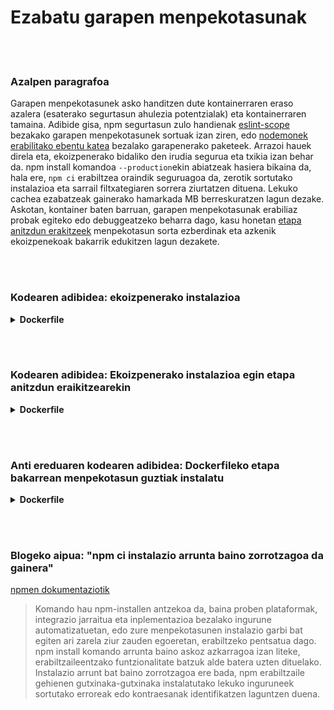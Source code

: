 # Ezabatu garapen menpekotasunak

<br/><br/>

### Azalpen paragrafoa

Garapen menpekotasunek asko handitzen dute kontainerraren eraso azalera (esaterako segurtasun ahulezia potentzialak) eta kontainerraren tamaina. Adibide gisa, npm segurtasun zulo handienak [eslint-scope](https://eslint.org/blog/2018/07/postmortem-for-malicious-package-publishes) bezakako garapen menpekotasunek sortuak izan ziren, edo [nodemonek erabilitako ebentu katea](https://snyk.io/blog/a-post-mortem-of-the-malicious-event-stream-backdoor/) bezalako garapenerako paketeek. Arrazoi hauek direla eta, ekoizpenerako bidaliko den irudia segurua eta txikia izan behar da. npm install komandoa `--production`ekin abiatzeak hasiera bikaina da, hala ere, `npm ci` erabiltzea oraindik seguruagoa da, zerotik sortutako instalazioa eta sarrail filtxategiaren sorrera ziurtatzen dituena. Lekuko cachea ezabatzeak gainerako hamarkada MB berreskuratzen lagun dezake. Askotan, kontainer baten barruan, garapen menpekotasunak erabiliaz probak egiteko edo debuggeatzeko beharra dago, kasu honetan [etapa anitzdun erakitzeek](/sections/docker/multi_stage_builds.md) menpekotasun sorta ezberdinak eta azkenik ekoizpenekoak bakarrik edukitzen lagun dezakete.

<br/><br/>

### Kodearen adibidea: ekoizpenerako instalazioa

<details>

<summary><strong>Dockerfile</strong></summary>

```
FROM node:12-slim AS build
WORKDIR /usr/src/app
COPY package.json package-lock.json ./
RUN npm ci --production && npm clean cache --force

# Gainontzeko guztia hemen dator
```

</details>

<br/><br/>

### Kodearen adibidea: Ekoizpenerako instalazioa egin etapa anitzdun eraikitzearekin

<details>

<summary><strong>Dockerfile</strong></summary>

```
FROM node:14.8.0-alpine AS build
COPY --chown=node:node package.json package-lock.json ./
# ✅ Instalazio segurua
RUN npm ci
COPY --chown=node:node src ./src
RUN npm run build

# Run-time stage
FROM node:14.8.0-alpine
COPY --chown=node:node --from=build package.json package-lock.json ./
COPY --chown=node:node --from=build node_modules ./node_modules
COPY --chown=node:node --from=build dist ./dist

# ✅ Garapen paketeak garbitu
RUN npm prune --production

CMD [ "node", "dist/app.js" ]
```

</details>

<br/><br/>

### Anti ereduaren kodearen adibidea: Dockerfileko etapa bakarrean menpekotasun guztiak instalatu

<details>

<summary><strong>Dockerfile</strong></summary>

```

FROM node:12-slim AS build
WORKDIR /usr/src/app
COPY package.json package-lock.json ./
# Bi akatz hemen: Garapen menpekotasunak instalatu eta cachea ez ezabatu npm install egin ondoren
RUN npm install

# Gainontzeko guztia hemen dator
```

</details>

<br/><br/>

### Blogeko aipua: "npm ci instalazio arrunta baino zorrotzagoa da gainera"

[npmen dokumentaziotik](https://docs.npmjs.com/cli/ci.html)

> Komando hau npm-installen antzekoa da, baina proben plataformak, integrazio jarraitua eta inplementazioa bezalako ingurune automatizatuetan, edo zure menpekotasunen instalazio garbi bat egiten ari zarela ziur zauden egoeretan, erabiltzeko pentsatua dago. npm install komando arrunta baino askoz azkarragoa izan liteke, erabiltzaileentzako funtzionalitate batzuk alde batera uzten dituelako. Instalazio arrunt bat baino zorrotzagoa ere bada, npm erabiltzaile gehienen gutxinaka-gutxinaka instalatutako lekuko inguruneek sortutako erroreak edo kontraesanak identifikatzen laguntzen duena.
